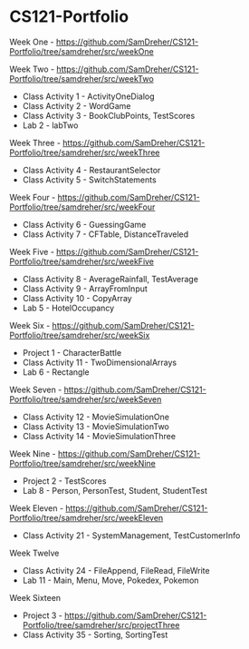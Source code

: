 # CS121-Portfolio

Week One - https://github.com/SamDreher/CS121-Portfolio/tree/samdreher/src/weekOne

Week Two - https://github.com/SamDreher/CS121-Portfolio/tree/samdreher/src/weekTwo
  - Class Activity 1 - ActivityOneDialog
  - Class Activity 2 - WordGame
  - Class Activity 3 - BookClubPoints, TestScores
  - Lab 2 - labTwo
    
Week Three - https://github.com/SamDreher/CS121-Portfolio/tree/samdreher/src/weekThree
  - Class Activity 4 - RestaurantSelector
  - Class Activity 5 - SwitchStatements
    
Week Four - https://github.com/SamDreher/CS121-Portfolio/tree/samdreher/src/weekFour
  - Class Activity 6 - GuessingGame
  - Class Activity 7 - CFTable, DistanceTraveled
    
Week Five - https://github.com/SamDreher/CS121-Portfolio/tree/samdreher/src/weekFive
  - Class Activity 8 - AverageRainfall, TestAverage
  - Class Activity 9 - ArrayFromInput
  - Class Activity 10 - CopyArray
  - Lab 5 - HotelOccupancy
    
Week Six - https://github.com/SamDreher/CS121-Portfolio/tree/samdreher/src/weekSix
  - Project 1 - CharacterBattle
  - Class Activity 11 - TwoDimensionalArrays
  - Lab 6 - Rectangle
    
Week Seven - https://github.com/SamDreher/CS121-Portfolio/tree/samdreher/src/weekSeven
  - Class Activity 12 - MovieSimulationOne
  - Class Activity 13 - MovieSimulationTwo
  - Class Activity 14 - MovieSimulationThree
    
Week Nine - https://github.com/SamDreher/CS121-Portfolio/tree/samdreher/src/weekNine
  - Project 2 - TestScores
  - Lab 8 - Person, PersonTest, Student, StudentTest
    
Week Eleven - https://github.com/SamDreher/CS121-Portfolio/tree/samdreher/src/weekEleven
  - Class Activity 21 - SystemManagement, TestCustomerInfo
    
Week Twelve
  - Class Activity 24 - FileAppend, FileRead, FileWrite
  - Lab 11 - Main, Menu, Move, Pokedex, Pokemon
    
Week Sixteen
  - Project 3 - https://github.com/SamDreher/CS121-Portfolio/tree/samdreher/src/projectThree
  - Class Activity 35 - Sorting, SortingTest
